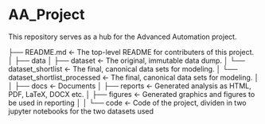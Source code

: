 # AA_Project
This repository serves as a hub for the Advanced Automation project.

├── README.md          <- The top-level README for contributers of this project.
│
├── data
│   ├── dataset                          <- The original, immutable data dump.
│   └── dataset_shortlist                <- The final, canonical data sets for modeling.
│   └── dataset_shortlist_processed      <- The final, canonical data sets for modeling.
│
│
├── docs               <- Documents
│   ├── reports        <- Generated analysis as HTML, PDF, LaTeX, DOCX etc.
│   ├── figures        <- Generated graphics and figures to be used in reporting
│
│
└── code               <- Code of the project, dividen in two jupyter notebooks for the two datasets used
